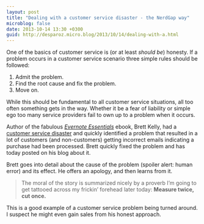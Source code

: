 ```yaml
---
layout: post
title: "Dealing with a customer service disaster - the NerdGap way"
microblog: false
date: 2013-10-14 13:30 +0300
guid: http://desparoz.micro.blog/2013/10/14/dealing-with-a.html
---
```

<p>One of the basics of customer service is (or at least <em>should be</em>) honesty. If a problem occurs in a customer service scenario three simple rules should be followed:</p>

<ol>
<li>Admit the problem.</li>
<li>Find the root cause and fix the problem.</li>
<li>Move on.</li>
</ol>

<p>While this should be fundamental to all customer service situations, all too often something gets in the way. Whether it be a fear of liability or simple ego too many service providers fail to own up to a problem when it occurs.</p>

<p>Author of the fabulous <a href="https://members.nerdgap.com/order-evernote-essentials/"><em>Evernote Essentials</em></a> ebook, Brett Kelly, had a <a href="http://nerdgap.com/customer-service-mistake/">customer service disaster</a> and quickly identified a problem that resulted in a lot of customers (and non-customers) getting incorrect emails indicating a purchase had been processed. Brett quickly fixed the problem and has today posted on his blog about it.</p>

<p>Brett goes into detail about the cause of the problem (spoiler alert: human error) and its effect. He offers an apology, and then learns from it.</p>

<blockquote>
<p>The moral of the story is summarized nicely by a proverb I’m going to get tattooed across my frickin’ forehead later today: <strong>Measure twice, cut once.</strong></p>
</blockquote>

<p>This is a good example of a customer service problem being turned around. I suspect he might even gain sales from his honest approach.</p>

